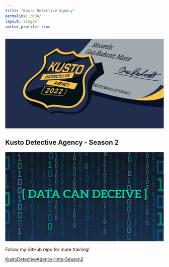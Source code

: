 ```yaml
---
title: "Kusto Detective Agency"
permalink: /KDA/
layout: single
author_profile: true
---
```


![](/assets/KDA1.png)

## Kusto Detective Agency - Season 2

![](/assets/KDA2.png)


Follow my GitHub repo for more training!

[KustoDetectiveAgencyHints-Season2](https://github.com/pthoor/KustoDetectiveAgencyHints-Season2)